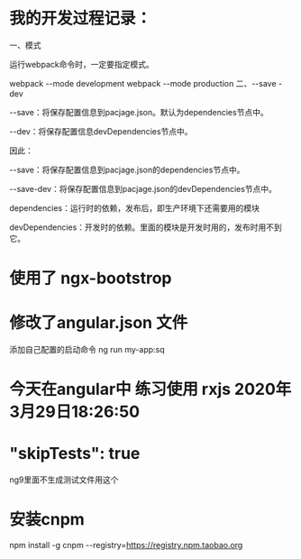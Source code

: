 # 我的开发过程记录：
一、模式

运行webpack命令时，一定要指定模式。

webpack --mode development
webpack --mode production
二、--save -dev

--save：将保存配置信息到pacjage.json。默认为dependencies节点中。

--dev：将保存配置信息devDependencies节点中。

因此：

--save：将保存配置信息到pacjage.json的dependencies节点中。

--save-dev：将保存配置信息到pacjage.json的devDependencies节点中。

dependencies：运行时的依赖，发布后，即生产环境下还需要用的模块

devDependencies：开发时的依赖。里面的模块是开发时用的，发布时用不到它。
# 使用了 ngx-bootstrop

# 修改了angular.json 文件 
添加自己配置的启动命令 ng run my-app:sq

# 今天在angular中 练习使用 rxjs 2020年3月29日18:26:50

# "skipTests": true 

ng9里面不生成测试文件用这个

# 安装cnpm

npm install -g cnpm --registry=https://registry.npm.taobao.org